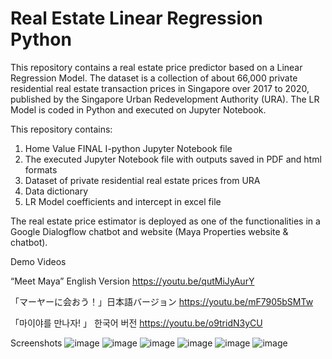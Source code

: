# Real Estate Linear Regression Python
 
This repository contains a real estate price predictor based on a Linear Regression Model.  The dataset is a collection of about 66,000 private residential real estate transaction prices in Singapore over 2017 to 2020, published by the Singapore Urban Redevelopment Authority (URA).  The LR Model is coded in Python and executed on Jupyter Notebook. 
 
This repository contains:
1. Home Value FINAL I-python Jupyter Notebook file
2. The executed Jupyter Notebook file with outputs saved in PDF and html formats
3. Dataset of private residential real estate prices from URA
4. Data dictionary
5. LR Model coefficients and intercept in excel file

The real estate price estimator is deployed as one of the functionalities in a Google Dialogflow chatbot and website (Maya Properties website & chatbot).

Demo Videos 

“Meet Maya” English Version
https://youtu.be/qutMiJyAurY

「マーヤーに会おう！」日本語バージョン
https://youtu.be/mF7905bSMTw

「마이야를 만나자! 」 한국어 버전
https://youtu.be/o9tridN3yCU

Screenshots
![image](https://user-images.githubusercontent.com/88481617/145357861-8110b236-84c8-4ccf-bd58-b27d2d74019f.png)
![image](https://user-images.githubusercontent.com/88481617/145357936-1f1c10a0-b4cd-4a67-955b-a97c436480bb.png)
![image](https://user-images.githubusercontent.com/88481617/145358215-add08979-df6c-42e1-baf3-0205ec0146dc.png)
![image](https://user-images.githubusercontent.com/88481617/145358300-38cdf66c-c543-4438-9942-23b1735cc099.png)
![image](https://user-images.githubusercontent.com/88481617/145358410-6f267f90-7930-4172-96bf-3f58569ae412.png)
![image](https://user-images.githubusercontent.com/88481617/145358472-7f6573a5-af83-43cf-b292-e180e290d224.png)

